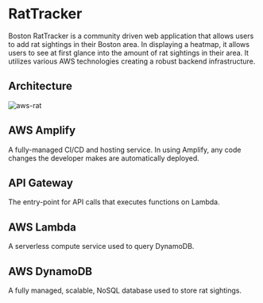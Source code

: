# RatTracker
Boston RatTracker is a community driven web application that allows users to add rat sightings in their Boston area. In displaying a heatmap, it allows users to see at first glance into the amount of rat sightings in their area. It utilizes various AWS technologies creating a robust backend infrastructure. 

## Architecture
![aws-rat](https://github.com/boydlm/RatTracker/assets/114845124/91b71a12-5548-44ac-9070-92fa6343a214)

## AWS Amplify 
A fully-managed CI/CD and hosting service. In using Amplify, any code changes the developer makes are automatically deployed. 

## API Gateway 
The entry-point for API calls that executes functions on Lambda. 

## AWS Lambda
A serverless compute service used to query DynamoDB. 

## AWS DynamoDB 
A fully managed, scalable, NoSQL database used to store rat sightings. 